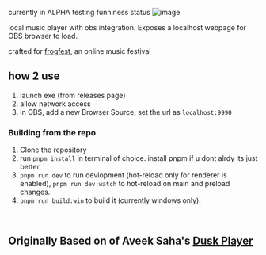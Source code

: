 currently in ALPHA testing funniness status
![image](https://github.com/studioartsandcrafts/frogPlayer/assets/9895341/9441adc8-6705-4f79-ab64-a62950e62676)

 local music player with obs integration. Exposes a localhost webpage for OBS browser to load.
 
 crafted for [frogfest](https://frogfest.live), an online music festival

## how 2 use
1. launch exe (from releases page)
2. allow network access
3. in OBS, add a new Browser Source, set the url as `localhost:9990`


### Building from the repo
1. Clone the repository
2. run ```pnpm install``` in terminal of choice. install pnpm if u dont alrdy its just better.
3. ```pnpm run dev``` to run devlopment (hot-reload only for renderer is enabled), ```pnpm run dev:watch``` to hot-reload on main and preload changes.
4. ```pnpm run build:win``` to build it (currently windows only).

<br>

## Originally Based on of Aveek Saha's [Dusk Player](https://github.com/Aveek-Saha/MusicPlayer/releases)


